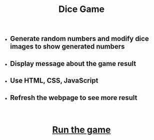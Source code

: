 <h1 align="center">Dice Game</h1>
<br>
<ul>
 <li><h2>Generate random numbers and modify dice images to show generated numbers</h2></li>
 <li><h2>Display message about the game result</h2></li>
 <li><h2>Use HTML, CSS, JavaScript</h2></li>
 <li><h2>Refresh the webpage to see more result</h2></li>
</ul>
<br>
<h1 align="center"><a target="_blank" href="https://raw.githack.com/jungheeyu/web-development/main/Dicee/dicee.html">Run the game</a></h1>
<br>
